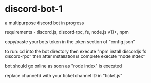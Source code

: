 # discord-bot-1
a multipurpose discord bot in progress

requirements - discord.js, discord-rpc, fs, node.js v13+, npm

copy/paste your bots token in the token section of "config.json"

to run: cd into the bot directory then execute "npm install discordjs fs discord-rpc" then after installation is complete execute "node index"

bot should go online as soon as "node index" is executed

replace channelId with your ticket channel ID in "ticket.js"
